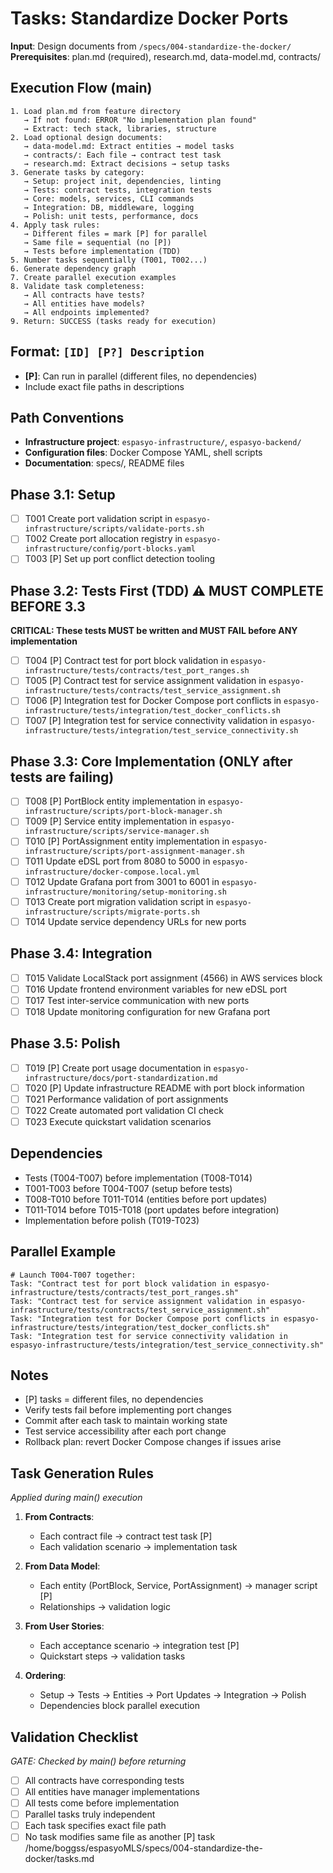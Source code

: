 # Tasks: Standardize Docker Ports

**Input**: Design documents from `/specs/004-standardize-the-docker/`
**Prerequisites**: plan.md (required), research.md, data-model.md, contracts/

## Execution Flow (main)
```
1. Load plan.md from feature directory
   → If not found: ERROR "No implementation plan found"
   → Extract: tech stack, libraries, structure
2. Load optional design documents:
   → data-model.md: Extract entities → model tasks
   → contracts/: Each file → contract test task
   → research.md: Extract decisions → setup tasks
3. Generate tasks by category:
   → Setup: project init, dependencies, linting
   → Tests: contract tests, integration tests
   → Core: models, services, CLI commands
   → Integration: DB, middleware, logging
   → Polish: unit tests, performance, docs
4. Apply task rules:
   → Different files = mark [P] for parallel
   → Same file = sequential (no [P])
   → Tests before implementation (TDD)
5. Number tasks sequentially (T001, T002...)
6. Generate dependency graph
7. Create parallel execution examples
8. Validate task completeness:
   → All contracts have tests?
   → All entities have models?
   → All endpoints implemented?
9. Return: SUCCESS (tasks ready for execution)
```

## Format: `[ID] [P?] Description`
- **[P]**: Can run in parallel (different files, no dependencies)
- Include exact file paths in descriptions

## Path Conventions
- **Infrastructure project**: `espasyo-infrastructure/`, `espasyo-backend/`
- **Configuration files**: Docker Compose YAML, shell scripts
- **Documentation**: specs/, README files

## Phase 3.1: Setup
- [ ] T001 Create port validation script in `espasyo-infrastructure/scripts/validate-ports.sh`
- [ ] T002 Create port allocation registry in `espasyo-infrastructure/config/port-blocks.yaml`
- [ ] T003 [P] Set up port conflict detection tooling

## Phase 3.2: Tests First (TDD) ⚠️ MUST COMPLETE BEFORE 3.3
**CRITICAL: These tests MUST be written and MUST FAIL before ANY implementation**
- [ ] T004 [P] Contract test for port block validation in `espasyo-infrastructure/tests/contracts/test_port_ranges.sh`
- [ ] T005 [P] Contract test for service assignment validation in `espasyo-infrastructure/tests/contracts/test_service_assignment.sh`
- [ ] T006 [P] Integration test for Docker Compose port conflicts in `espasyo-infrastructure/tests/integration/test_docker_conflicts.sh`
- [ ] T007 [P] Integration test for service connectivity validation in `espasyo-infrastructure/tests/integration/test_service_connectivity.sh`

## Phase 3.3: Core Implementation (ONLY after tests are failing)
- [ ] T008 [P] PortBlock entity implementation in `espasyo-infrastructure/scripts/port-block-manager.sh`
- [ ] T009 [P] Service entity implementation in `espasyo-infrastructure/scripts/service-manager.sh`
- [ ] T010 [P] PortAssignment entity implementation in `espasyo-infrastructure/scripts/port-assignment-manager.sh`
- [ ] T011 Update eDSL port from 8080 to 5000 in `espasyo-infrastructure/docker-compose.local.yml`
- [ ] T012 Update Grafana port from 3001 to 6001 in `espasyo-infrastructure/monitoring/setup-monitoring.sh`
- [ ] T013 Create port migration validation script in `espasyo-infrastructure/scripts/migrate-ports.sh`
- [ ] T014 Update service dependency URLs for new ports

## Phase 3.4: Integration
- [ ] T015 Validate LocalStack port assignment (4566) in AWS services block
- [ ] T016 Update frontend environment variables for new eDSL port
- [ ] T017 Test inter-service communication with new ports
- [ ] T018 Update monitoring configuration for new Grafana port

## Phase 3.5: Polish
- [ ] T019 [P] Create port usage documentation in `espasyo-infrastructure/docs/port-standardization.md`
- [ ] T020 [P] Update infrastructure README with port block information
- [ ] T021 Performance validation of port assignments
- [ ] T022 Create automated port validation CI check
- [ ] T023 Execute quickstart validation scenarios

## Dependencies
- Tests (T004-T007) before implementation (T008-T014)
- T001-T003 before T004-T007 (setup before tests)
- T008-T010 before T011-T014 (entities before port updates)
- T011-T014 before T015-T018 (port updates before integration)
- Implementation before polish (T019-T023)

## Parallel Example
```
# Launch T004-T007 together:
Task: "Contract test for port block validation in espasyo-infrastructure/tests/contracts/test_port_ranges.sh"
Task: "Contract test for service assignment validation in espasyo-infrastructure/tests/contracts/test_service_assignment.sh"
Task: "Integration test for Docker Compose port conflicts in espasyo-infrastructure/tests/integration/test_docker_conflicts.sh"
Task: "Integration test for service connectivity validation in espasyo-infrastructure/tests/integration/test_service_connectivity.sh"
```

## Notes
- [P] tasks = different files, no dependencies
- Verify tests fail before implementing port changes
- Commit after each task to maintain working state
- Test service accessibility after each port change
- Rollback plan: revert Docker Compose changes if issues arise

## Task Generation Rules
*Applied during main() execution*

1. **From Contracts**:
   - Each contract file → contract test task [P]
   - Each validation scenario → implementation task

2. **From Data Model**:
   - Each entity (PortBlock, Service, PortAssignment) → manager script [P]
   - Relationships → validation logic

3. **From User Stories**:
   - Each acceptance scenario → integration test [P]
   - Quickstart steps → validation tasks

4. **Ordering**:
   - Setup → Tests → Entities → Port Updates → Integration → Polish
   - Dependencies block parallel execution

## Validation Checklist
*GATE: Checked by main() before returning*

- [ ] All contracts have corresponding tests
- [ ] All entities have manager implementations
- [ ] All tests come before implementation
- [ ] Parallel tasks truly independent
- [ ] Each task specifies exact file path
- [ ] No task modifies same file as another [P] task</content>
<parameter name="filePath">/home/boggss/espasyoMLS/specs/004-standardize-the-docker/tasks.md